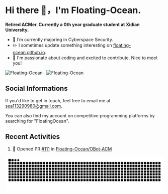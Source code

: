 # Hi there 👋，I'm Floating-Ocean.

**Retired ACMer. Currently a 0th year graduate student at Xidian University.**

- 🔭 I’m currently majoring in Cyberspace Security.
- ✏️ I sometimes update something interesting on [floating-ocean.github.io](https://floating-ocean.github.io/).
- 👯 I'm passionate about coding and excited to contribute. Nice to meet you!

<p><picture>
  <source height="212" media="(prefers-color-scheme: dark)" srcset="https://readme-stats-eta-flame.vercel.app/api/top-langs?username=Floating-Ocean&show_icons=true&locale=en&layout=donut&&hide=html&border_radius=16&theme=dark">
  <source height="212" media="(prefers-color-scheme: light)" srcset="https://readme-stats-eta-flame.vercel.app/api/top-langs?username=Floating-Ocean&show_icons=true&locale=en&layout=donut&&hide=html&border_radius=16"/>
  <img height="212" alt="Floating-Ocean" src="https://readme-stats-eta-flame.vercel.app/api/top-langs?username=Floating-Ocean&show_icons=true&locale=en&layout=donut&&hide=html&border_radius=16">
</picture>&nbsp;<picture>
  <source height="212" media="(prefers-color-scheme: dark)" srcset="https://readme-stats-eta-flame.vercel.app/api?username=Floating-Ocean&show_icons=true&locale=en&exclude_repo=Floating-Ocean.github.io&border_radius=16&rank_icon=github&show=reviews&theme=dark">
  <source height="212" media="(prefers-color-scheme: light)" srcset="https://readme-stats-eta-flame.vercel.app/api?username=Floating-Ocean&show_icons=true&locale=en&exclude_repo=Floating-Ocean.github.io&border_radius=16&rank_icon=github&show=reviews"/>
  <img height="212" alt="Floating-Ocean" src="https://readme-stats-eta-flame.vercel.app/api?username=Floating-Ocean&show_icons=true&locale=en&exclude_repo=Floating-Ocean.github.io&border_radius=16&rank_icon=github&show=reviews">
</picture></p>

## Social Informations

If you'd like to get in touch, feel free to email me at [sea113290980@gmail.com](mailto:sea113290980@gmail.com).

You can also find my account on competitive programming platforms by searching for "FloatingOcean".

## Recent Activities
<!--START_SECTION:activity-->
1. 💪 Opened PR [#111](https://github.com/Floating-Ocean/OBot-ACM/pull/111) in [Floating-Ocean/OBot-ACM](https://github.com/Floating-Ocean/OBot-ACM)
<!--END_SECTION:activity-->

<picture>
  <source media="(prefers-color-scheme: dark)" srcset="https://raw.githubusercontent.com/Floating-Ocean/Floating-Ocean/anim/github-contribution-grid-snake-dark.svg">
  <source media="(prefers-color-scheme: light)" srcset="https://raw.githubusercontent.com/Floating-Ocean/Floating-Ocean/anim/github-contribution-grid-snake.svg">
  <img alt="github contribution grid snake animation" src="https://raw.githubusercontent.com/Floating-Ocean/Floating-Ocean/anim/github-contribution-grid-snake.svg">
</picture>

